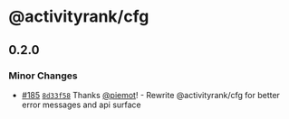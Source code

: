 # @activityrank/cfg

## 0.2.0

### Minor Changes

- [#185](https://github.com/Rapha01/activityRank-bot/pull/185) [`8d33f58`](https://github.com/Rapha01/activityRank-bot/commit/8d33f58ff2c8bbaf32e4309f5b52cfa7a6a875a1) Thanks [@piemot](https://github.com/piemot)! - Rewrite @activityrank/cfg for better error messages and api surface
